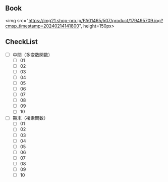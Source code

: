 ## Book

<img src="https://img21.shop-pro.jp/PA01465/507/product/179495709.jpg?cmsp_timestamp=20240214141800", height=150px>

## CheckList
- [ ] 中間（多変数関数）
  - [ ] 01
  - [ ] 02
  - [ ] 03
  - [ ] 04
  - [ ] 05
  - [ ] 06
  - [ ] 07
  - [ ] 08
  - [ ] 09
  - [ ] 10
- [ ] 期末（複素関数）
  - [ ] 01
  - [ ] 02
  - [ ] 03
  - [ ] 04
  - [ ] 05
  - [ ] 06
  - [ ] 07
  - [ ] 08
  - [ ] 09
  - [ ] 10